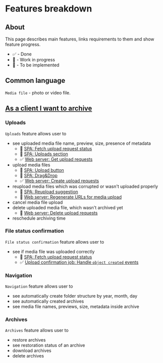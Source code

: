 # Features breakdown

## About

This page describes main features, links requirements to them and show feature progress.

- ✅ - Done
- 🚧 - Work in progress
- 🥚 - To be implemented

## Common language

`Media file` - photo or video file.

## [As a client I want to archive](./user-stories.md#archive)

### Uploads

`Uploads` feature allows user to

- see uploaded media file name, preview, size, presence of metadata
  - 🚧 [SPA: Fetch upload request status](./containers/frontend/family-archive-spa.md#fetch-upload-request-status)
  - 🚧 [SPA: Uploads section](./containers/frontend/family-archive-spa.md#uploads-section)
  - ✅ [Web server: Get upload requests](./containers/backend/family-archive-web-server.md#get-upload-requests)
- upload media files
  - 🚧 [SPA: Upload button](./containers/frontend/family-archive-spa.md#upload-button)
  - 🥚 [SPA: Drag&Drop](./containers/frontend/family-archive-spa.md#dragdrop)
  - ✅ [Web server: Create upload requests](./containers/backend/family-archive-web-server.md#create-upload-requests)
- reupload media files which was corrupted or wasn't uploaded properly
  - 🥚 [SPA: Reupload suggestion](./containers/frontend/family-archive-spa.md#reupload-suggestion)
  - 🥚 [Web server: Regenerate URLs for media upload](./containers/backend/family-archive-web-server.md#regenerate-urls-for-media-reupload)
- cancel media file upload
- delete uploaded media file, which wasn't archived yet
  - 🥚 [Web server: Delete upload requests](./containers/backend/family-archive-web-server.md#delete-upload-requests)
- reschedule archiving time

### File status confirmation

`File status confirmation` feature allows user to

- see if media file was uploaded correctly
  - 🚧 [SPA: Fetch upload request status](./containers/frontend/family-archive-spa.md#fetch-upload-request-status)
  - ✅ [Upload confirmation job: Handle `object created` events](./containers/backend/family-archive-upload-confirmation-job.md#handle-object-created-events)


### Navigation

`Navigation` feature allows user to
- see automatically create folder structure by year, month, day
- see automatically created archives
- see media file names, previews, size, metadata inside archive


### Archives

`Archives` feature allows user to
- restore archives
- see restoration status of an archive
- download archives
- delete archives